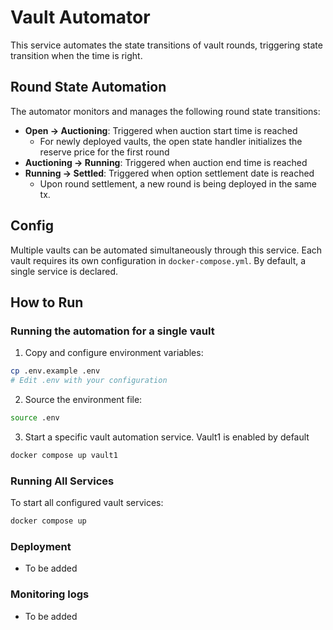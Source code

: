 # Vault Automator

This service automates the state transitions of vault rounds, triggering state transition when the time is right.

## Round State Automation

The automator monitors and manages the following round state transitions:

- **Open → Auctioning**: Triggered when auction start time is reached
    - For newly deployed vaults, the open state handler initializes the reserve price for the first round
- **Auctioning → Running**: Triggered when auction end time is reached
- **Running → Settled**: Triggered when option settlement date is reached
    - Upon round settlement, a new round is being deployed in the same tx.

## Config

Multiple vaults can be automated simultaneously through this service. Each vault requires its own configuration in `docker-compose.yml`. By default, a single service is declared.

## How to Run

### Running the automation for a single vault

1. Copy and configure environment variables:
```bash
cp .env.example .env
# Edit .env with your configuration
```

2. Source the environment file:
```bash
source .env
```

3. Start a specific vault automation service. Vault1 is enabled by default
```bash
docker compose up vault1
```

### Running All Services

To start all configured vault services:
```bash
docker compose up
```

### Deployment
- To be added

### Monitoring logs
-  To be added
